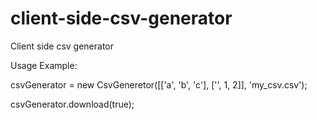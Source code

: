 client-side-csv-generator
=========================

Client side csv generator

 Usage Example:

 csvGenerator = new CsvGeneretor([['a', 'b', 'c'], ['', 1, 2]], 'my_csv.csv');
 
 csvGenerator.download(true);
